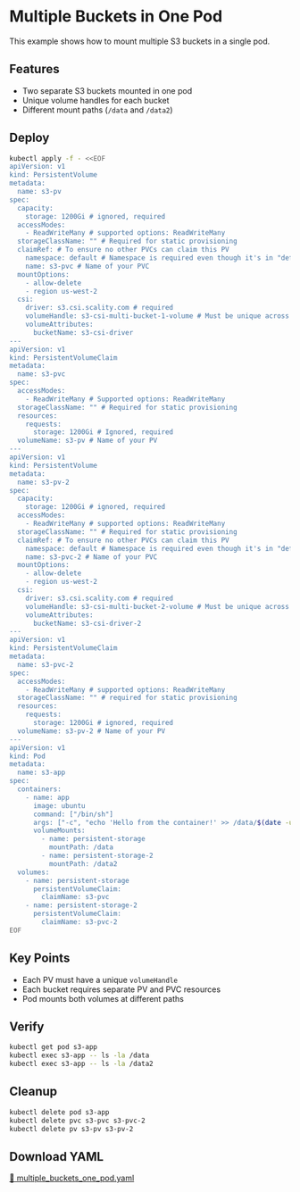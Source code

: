 # Multiple Buckets in One Pod

This example shows how to mount multiple S3 buckets in a single pod.

## Features

- Two separate S3 buckets mounted in one pod
- Unique volume handles for each bucket
- Different mount paths (`/data` and `/data2`)

## Deploy

```bash
kubectl apply -f - <<EOF
apiVersion: v1
kind: PersistentVolume
metadata:
  name: s3-pv
spec:
  capacity:
    storage: 1200Gi # ignored, required
  accessModes:
    - ReadWriteMany # supported options: ReadWriteMany
  storageClassName: "" # Required for static provisioning
  claimRef: # To ensure no other PVCs can claim this PV
    namespace: default # Namespace is required even though it's in "default" namespace.
    name: s3-pvc # Name of your PVC
  mountOptions:
    - allow-delete
    - region us-west-2
  csi:
    driver: s3.csi.scality.com # required
    volumeHandle: s3-csi-multi-bucket-1-volume # Must be unique across all PVs
    volumeAttributes:
      bucketName: s3-csi-driver
---
apiVersion: v1
kind: PersistentVolumeClaim
metadata:
  name: s3-pvc
spec:
  accessModes:
    - ReadWriteMany # Supported options: ReadWriteMany
  storageClassName: "" # Required for static provisioning
  resources:
    requests:
      storage: 1200Gi # Ignored, required
  volumeName: s3-pv # Name of your PV
---
apiVersion: v1
kind: PersistentVolume
metadata:
  name: s3-pv-2
spec:
  capacity:
    storage: 1200Gi # ignored, required
  accessModes:
    - ReadWriteMany # supported options: ReadWriteMany
  storageClassName: "" # Required for static provisioning
  claimRef: # To ensure no other PVCs can claim this PV
    namespace: default # Namespace is required even though it's in "default" namespace.
    name: s3-pvc-2 # Name of your PVC
  mountOptions:
    - allow-delete
    - region us-west-2
  csi:
    driver: s3.csi.scality.com # required
    volumeHandle: s3-csi-multi-bucket-2-volume # Must be unique across all PVs
    volumeAttributes:
      bucketName: s3-csi-driver-2
---
apiVersion: v1
kind: PersistentVolumeClaim
metadata:
  name: s3-pvc-2
spec:
  accessModes:
    - ReadWriteMany # supported options: ReadWriteMany
  storageClassName: "" # required for static provisioning
  resources:
    requests:
      storage: 1200Gi # ignored, required
  volumeName: s3-pv-2 # Name of your PV
---
apiVersion: v1
kind: Pod
metadata:
  name: s3-app
spec:
  containers:
    - name: app
      image: ubuntu
      command: ["/bin/sh"]
      args: ["-c", "echo 'Hello from the container!' >> /data/$(date -u).txt; echo 'Hello from the container!' >> /data2/$(date -u).txt; tail -f /dev/null"]
      volumeMounts:
        - name: persistent-storage
          mountPath: /data
        - name: persistent-storage-2
          mountPath: /data2
  volumes:
    - name: persistent-storage
      persistentVolumeClaim:
        claimName: s3-pvc
    - name: persistent-storage-2
      persistentVolumeClaim:
        claimName: s3-pvc-2
EOF
```

## Key Points

- Each PV must have a unique `volumeHandle`
- Each bucket requires separate PV and PVC resources
- Pod mounts both volumes at different paths

## Verify

```bash
kubectl get pod s3-app
kubectl exec s3-app -- ls -la /data
kubectl exec s3-app -- ls -la /data2
```

## Cleanup

```bash
kubectl delete pod s3-app
kubectl delete pvc s3-pvc s3-pvc-2
kubectl delete pv s3-pv s3-pv-2
```

## Download YAML

[📁 multiple_buckets_one_pod.yaml](assets/multiple_buckets_one_pod.yaml)
